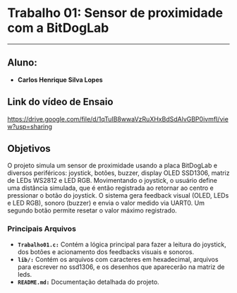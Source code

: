 # Trabalho 01: Sensor de proximidade com a BitDogLab

---

## Aluno: 
- **Carlos Henrique Silva Lopes**

## **Link do vídeo de Ensaio**
https://drive.google.com/file/d/1qTuIB8wwaVzRuXHxBdSdAlvGBP0ivmfI/view?usp=sharing

## Objetivos
O projeto simula um sensor de proximidade usando a placa BitDogLab e diversos periféricos: joystick, botões, buzzer, display OLED SSD1306, matriz de LEDs WS2812 e LED RGB. Movimentando o joystick, o usuário define uma distância simulada, que é então registrada ao retornar ao centro e pressionar o botão do joystick. O sistema gera feedback visual (OLED, LEDs e LED RGB), sonoro (buzzer) e envia o valor medido via UART0. Um segundo botão permite resetar o valor máximo registrado.

### Principais Arquivos
- **`Trabalho01.c:`** Contém a lógica principal para fazer a leitura do joystick, dos botões e acionamento dos feedbacks visuais e sonoros.
- **`lib/:`** Contém os arquivos com caracteres em hexadecimal, arquivos para escrever no ssd1306, e os desenhos que aparecerão na matriz de leds.
- **`README.md:`** Documentação detalhada do projeto.

